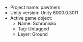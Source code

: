 <!-- UNITY CODE ASSIST INSTRUCTIONS START -->
- Project name: pawtners
- Unity version: Unity 6000.0.30f1
- Active game object:
  - Name: Schronisko
  - Tag: Untagged
  - Layer: Ground
<!-- UNITY CODE ASSIST INSTRUCTIONS END -->